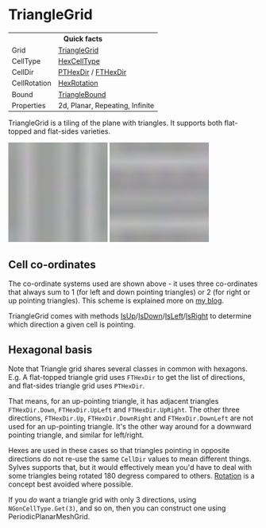 # TriangleGrid

<table>
<tr><th colspan="2">Quick facts</th></tr>
<tr><td>Grid</td><td><a href="xref:Sylves.TriangleGrid">TriangleGrid</a></td></tr>
<tr><td>CellType</td><td><a href="xref:Sylves.HexCellType">HexCellType</a></td></tr>
<tr><td>CellDir</td><td><a href="xref:Sylves.PTHexDir">PTHexDir</a> / <a href="xref:Sylves.PTHexDir">FTHexDir</a></td></tr>
<tr><td>CellRotation</td><td><a href="xref:Sylves.HexRotation">HexRotation</a></td></tr>
<tr><td>Bound</td><td><a href="xref:Sylves.TriangleBound">TriangleBound</a></td></tr>
<tr><td>Properties</td><td>2d, Planar, Repeating, Infinite</td></tr>
</table>

TriangleGrid is a tiling of the plane with triangles. It supports both flat-topped and flat-sides varieties.

<img width="200px" src="../../images/grids/tri_fs.svg" /></img>
<img width="200px" src="../../images/grids/tri_ft.svg" /></img>

## Cell co-ordinates

The co-ordinate systems used are shown above - it uses three co-ordinates that always sum to 1 (for left and down pointing triangles) or 2 (for right or up pointing triangles). This scheme is explained more on [my blog](https://www.boristhebrave.com/2021/05/23/triangle-grids/).

TriangleGrid comes with methods [IsUp](xref:Sylves.TriangleGrid.IsUp(Sylves.Cell))/[IsDown](xref:Sylves.TriangleGrid.IsDown(Sylves.Cell))/[IsLeft](xref:Sylves.TriangleGrid.IsLeft(Sylves.Cell))/[IsRight](xref:Sylves.TriangleGrid.IsRight(Sylves.Cell)) to determine which direction a given cell is pointing.

## Hexagonal basis

Note that Triangle grid shares several classes in common with hexagons. E.g. A flat-topped triangle grid uses `FTHexDir` to get the list of directions, and flat-sides triangle grid uses `PTHexDir`.

That means, for an up-pointing triangle, it has adjacent triangles `FTHexDir.Down`, `FTHexDir.UpLeft` and `FTHexDir.UpRight`. The other three directions, `FTHexDir.Up`, `FTHexDir.DownRight` and `FTHexDir.DownLeft` are not used for an up-pointing triangle. It's the other way around for a downward pointing triangle, and similar for left/right.

Hexes are used in these cases so that triangles pointing in opposite directions do not re-use the same `CellDir` values to mean different things. Sylves supports that, but it would effectively mean you'd have to deal with some triangles being rotated 180 degress compared to others. [Rotation](../concepts/rotation.md) is a concept best avoided where possible.

If you *do* want a triangle grid with only 3 directions, using `NGonCellType.Get(3)`, and so on, then you can construct one using PeriodicPlanarMeshGrid.